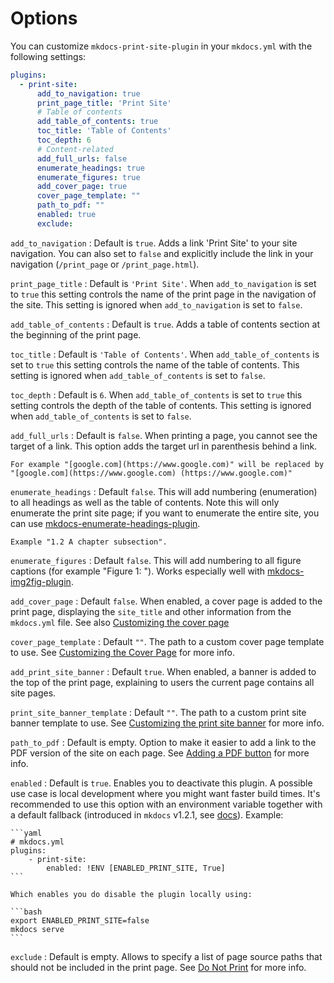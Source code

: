 # Options

You can customize `mkdocs-print-site-plugin` in your `mkdocs.yml` with the following settings:

```yaml
plugins:
  - print-site:
      add_to_navigation: true
      print_page_title: 'Print Site'
      # Table of contents
      add_table_of_contents: true
      toc_title: 'Table of Contents'
      toc_depth: 6
      # Content-related
      add_full_urls: false
      enumerate_headings: true
      enumerate_figures: true
      add_cover_page: true
      cover_page_template: ""
      path_to_pdf: ""
      enabled: true
      exclude:
```

`add_to_navigation`
:   Default is `true`. Adds a link 'Print Site' to your site navigation. You can also set to `false` and explicitly include the link in your navigation (`/print_page` or `/print_page.html`).

`print_page_title`
:   Default is `'Print Site'`. When `add_to_navigation` is set to `true` this setting controls the name of the print page in the navigation of the site. This setting is ignored when `add_to_navigation` is set to `false`.

`add_table_of_contents`
:   Default is `true`. Adds a table of contents section at the beginning of the print page.

`toc_title`
:   Default is `'Table of Contents'`. When `add_table_of_contents` is set to `true` this setting controls the name of the table of contents. This setting is ignored when `add_table_of_contents` is set to `false`.

`toc_depth`
:   Default is `6`. When `add_table_of_contents` is set to `true` this setting controls the depth of the table of contents. This setting is ignored when `add_table_of_contents` is set to `false`.

`add_full_urls`
:   Default is `false`. When printing a page, you cannot see the target of a link. This option adds the target url in parenthesis behind a link.

    For example "[google.com](https://www.google.com)" will be replaced by "[google.com](https://www.google.com) (https://www.google.com)"

`enumerate_headings`
:   Default `false`. This will add numbering (enumeration) to all headings as well as the table of contents. Note this will only enumerate the print site page; if you want to enumerate the entire site, you can use [mkdocs-enumerate-headings-plugin](https://github.com/timvink/mkdocs-enumerate-headings-plugin).

    Example "1.2 A chapter subsection".

`enumerate_figures`
:   Default `false`. This will add numbering to all figure captions (for example "Figure 1: <caption>"). Works especially well with [mkdocs-img2fig-plugin](https://github.com/stuebersystems/mkdocs-img2fig-plugin).

`add_cover_page`
:   Default `false`. When enabled, a cover page is added to the print page, displaying the `site_title` and other information from the `mkdocs.yml` file. See also [Customizing the cover page](customization/cover_page.md)

`cover_page_template`
:   Default `""`. The path to a custom cover page template to use. See [Customizing the Cover Page](customization/cover_page.md) for more info.

`add_print_site_banner`
:   Default `true`. When enabled, a banner is added to the top of the print page, explaining to users the current page contains all site pages.

`print_site_banner_template`
:   Default `""`. The path to a custom print site banner template to use. See [Customizing the print site banner](customization/banner.md) for more info.

`path_to_pdf`
: Default is empty. Option to make it easier to add a link to the PDF version of the site on each page. See [Adding a PDF button](customization/pdf_button.md) for more info.

`enabled`
: Default is `true`. Enables you to deactivate this plugin. A possible use case is local development where you might want faster build times. It's recommended to use this option with an environment variable together with a default fallback (introduced in `mkdocs` v1.2.1, see [docs](https://www.mkdocs.org/user-guide/configuration/#environment-variables)). Example:

    ```yaml
    # mkdocs.yml
    plugins:
        - print-site:
            enabled: !ENV [ENABLED_PRINT_SITE, True]
    ```

    Which enables you do disable the plugin locally using:

    ```bash
    export ENABLED_PRINT_SITE=false
    mkdocs serve
    ```

`exclude`
: Default is empty. Allows to specify a list of page source paths that should not be included in the print page. See [Do Not Print](customization/do_not_print.md#ignoring-an-entire-page) for more info.